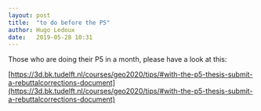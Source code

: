 ```yaml
---
layout: post
title:  "to do before the P5"
author: Hugo Ledoux
date:   2019-05-28 10:31
---
```


Those who are doing their P5 in a month, please have a look at this:

[https://3d.bk.tudelft.nl/courses/geo2020/tips/#with-the-p5-thesis-submit-a-rebuttalcorrections-document](https://3d.bk.tudelft.nl/courses/geo2020/tips/#with-the-p5-thesis-submit-a-rebuttalcorrections-document)
